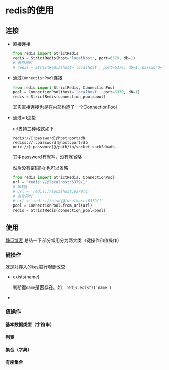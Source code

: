 # redis的使用
## 连接
* 直接连接
    ```python
    from redis import StrictRedis
    redis = StrictRedis(host='localhost', port=6379, db=1)
    # 有密码时
    # redis = StrictRedis(host='localhost', port=6379, db=1, password='asdasdhdhjdj')
    ```
* 通过`ConnectionPool`连接
    ```python
    from redis import StrictRedis, ConnectionPool
    pool = ConnectionPool(host='localhost', port=6379, db=1)
    redis = StrictRedis(connection_pool=pool)
    ```
    其实直接连接也是在内部构造了一个ConnectionPool
* 通过url连接

    url支持三种格式如下
    ```
    redis://[:password]@host:port/db
    rediss://[:password]@host:port/db
    unix://[:password]@/path/to/socket.sock?db=db
    ```
    其中password有就写，没有就省略

    然后没有密码时`@`也可以省略
    ```python
    from redis import StrictRedis, ConnectionPool
    url = 'redis://@localhost:6379/1'
    # 省略@
    # url = 'redis://localhost:6379/1'
    # 有密码时
    # url = 'redis://ajsdj@localhost:6379/1'
    pool = ConnectionPool.from_url(url)
    redis = StrictRedis(connection_pool=pool)
    ```
## 使用
[静觅博客](https://cuiqingcai.com/5587.html)
总结一下部分常用分为两大类（键操作和值操作）
### 键操作
就是对存入的`key`进行增删改查
* exists(name)

    判断键`name`是否存在。如：`redis.exists('name')`
* 
### 值操作
#### 基本数据类型（字符串）
#### 列表
#### 集合（字典）
#### 有序集合


